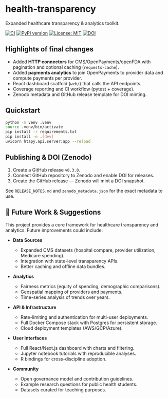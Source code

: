 # health-transparency

Expanded healthcare transparency & analytics toolkit.

[![CI](https://img.shields.io/github/actions/workflow/status/yourusername/health-transparency/ci.yml?branch=main)](https://github.com/yourusername/health-transparency/actions)
[![PyPI version](https://img.shields.io/pypi/v/health-transparency)]()
[![License: MIT](https://img.shields.io/badge/license-MIT-blue.svg)]()
[![DOI](https://zenodo.org/badge/1045697101.svg)](https://doi.org/10.5281/zenodo.16967350)

## Highlights of final changes
- Added **HTTP connectors** for CMS/OpenPayments/openFDA with pagination and optional caching (`requests-cache`).
- Added **payments analytics** to join OpenPayments to provider data and compute payments per provider.
- React dashboard scaffold (`web/`) that calls the API endpoints.
- Coverage reporting and CI workflow (pytest + coverage).
- Zenodo metadata and GitHub release template for DOI minting.

## Quickstart
```bash
python -m venv .venv
source .venv/bin/activate
pip install -r requirements.txt
pip install -e .[dev]
uvicorn htapy.api.server:app --reload
```

## Publishing & DOI (Zenodo)
1. Create a GitHub release `v0.3.0`.
2. Connect GitHub repository to Zenodo and enable DOI for releases.
3. Create the GitHub release — Zenodo will mint a DOI snapshot.

See `RELEASE_NOTES.md` and `zenodo_metadata.json` for the exact metadata to use.


## 🔮 Future Work & Suggestions
This project provides a core framework for healthcare transparency and analytics. Future improvements could include:

- **Data Sources**
  - Expanded CMS datasets (hospital compare, provider utilization, Medicare spending).
  - Integration with state-level transparency APIs.
  - Better caching and offline data bundles.

- **Analytics**
  - Fairness metrics (equity of spending, demographic comparisons).
  - Geospatial mapping of providers and payments.
  - Time-series analysis of trends over years.

- **API & Infrastructure**
  - Rate-limiting and authentication for multi-user deployments.
  - Full Docker Compose stack with Postgres for persistent storage.
  - Cloud deployment templates (AWS/GCP/Azure).

- **User Interfaces**
  - Full React/Next.js dashboard with charts and filtering.
  - Jupyter notebook tutorials with reproducible analyses.
  - R bindings for cross-discipline adoption.

- **Community**
  - Open governance model and contribution guidelines.
  - Example research questions for public health students.
  - Datasets curated for teaching purposes.

